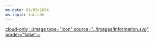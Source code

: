 ```yaml
---
ms.date: 01/03/2024
ms.topic: include
---
```


[cloud-only :::image type="icon" source="../images/information.svg" border="false":::](../index.md#deployment-models "For organizations using Microsoft Entra-only identities. Device management is usually done via Intune/MDM")
